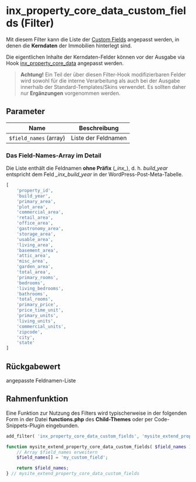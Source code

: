 # inx_property_core_data_custom_fields (Filter)

Mit diesem Filter kann die Liste der [Custom Fields](../beitragsarten-taxonomien?id=custom-fields) angepasst werden, in denen die **Kerndaten** der Immobilien hinterlegt sind.

Die eigentlichen Inhalte der Kerndaten-Felder können vor der Ausgabe via Hook [inx_property_core_data](filter-inx-property-core-data) angepasst werden.

> **Achtung!** Ein Teil der über diesen Filter-Hook modifizierbaren Felder wird sowohl für die interne Verarbeitung als auch bei der Ausgabe innerhalb der Standard-Templates/Skins verwendet. Es sollten daher nur **Ergänzungen** vorgenommen werden.

## Parameter

| Name | Beschreibung |
| ---- | ------------ |
| `$field_names` (array) | Liste der Feldnamen |

### Das Field-Names-Array im Detail

Die Liste enthält die Feldnamen **ohne Präfix** (*\_inx\_*), d. h. *build_year* entspricht dem Feld *\_inx_build_year* in der WordPress-Post-Meta-Tabelle.

```php
[
	'property_id',
	'build_year',
	'primary_area',
	'plot_area',
	'commercial_area',
	'retail_area',
	'office_area',
	'gastronomy_area',
	'storage_area',
	'usable_area',
	'living_area',
	'basement_area',
	'attic_area',
	'misc_area',
	'garden_area',
	'total_area',
	'primary_rooms',
	'bedrooms',
	'living_bedrooms',
	'bathrooms',
	'total_rooms',
	'primary_price',
	'price_time_unit',
	'primary_units',
	'living_units',
	'commercial_units',
	'zipcode',
	'city',
	'state'
]
```

## Rückgabewert

angepasste Feldnamen-Liste

## Rahmenfunktion

Eine Funktion zur Nutzung des Filters wird typischerweise in der folgenden Form in der Datei **functions.php** des **Child-Themes** oder per Code-Snippets-Plugin eingebunden.

```php
add_filter( 'inx_property_core_data_custom_fields', 'mysite_extend_property_core_data_custom_fields' );

function mysite_extend_property_core_data_custom_fields( $field_names ) {
	// Array $field_names erweitern
	$field_names[] = 'my_custom_field';

	return $field_names;
} // mysite_extend_property_core_data_custom_fields
```